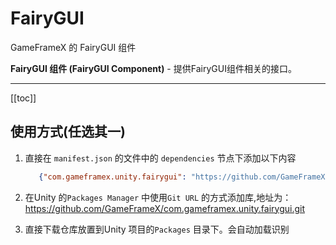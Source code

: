 # FairyGUI

GameFrameX 的 FairyGUI 组件

**FairyGUI 组件 (FairyGUI Component)** - 提供FairyGUI组件相关的接口。

---
[[toc]]

## 使用方式(任选其一)

1. 直接在 `manifest.json` 的文件中的 `dependencies` 节点下添加以下内容
   ```json
      {"com.gameframex.unity.fairygui": "https://github.com/GameFrameX/com.gameframex.unity.fairygui.git"}
    ```
2. 在Unity 的`Packages Manager` 中使用`Git URL`
   的方式添加库,地址为：https://github.com/GameFrameX/com.gameframex.unity.fairygui.git

3. 直接下载仓库放置到Unity 项目的`Packages` 目录下。会自动加载识别
